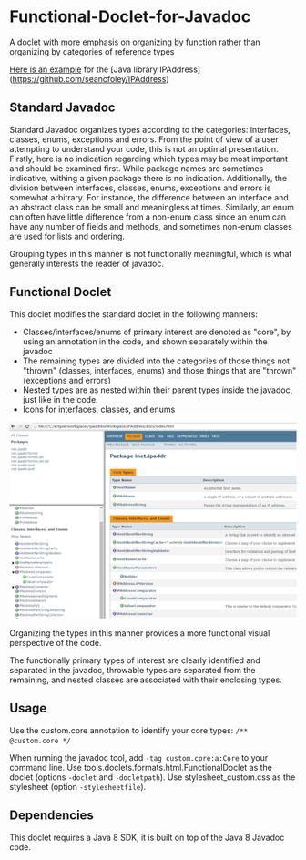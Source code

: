 # Functional-Doclet-for-Javadoc
A doclet with more emphasis on organizing by function rather than organizing by categories of reference types

[Here is an example](https://seancfoley.github.io/IPAddress/IPAddress/apidocs/) for the [Java library IPAddress] (https://github.com/seancfoley/IPAddress)

## Standard Javadoc
Standard Javadoc organizes types according to the categories: interfaces, classes, enums, exceptions and errors.  From the point of view of a user attempting to understand your code, this is not an optimal presentation.  Firstly, here is no indication regarding which types may be most important and should be examined first.  While package names are sometimes indicative, withing a given package there is no indication.  Additionally, the division between interfaces, classes, enums, exceptions and errors is somewhat arbitrary.  For instance, the difference between an interface and an abstract class can be small and meaningless at times.  Similarly, an enum can often have little difference from a non-enum class since an enum can have any number of fields and methods, and sometimes non-enum classes are used for lists and ordering. 

Grouping types in this manner is not functionally meaningful, which is what generally interests the reader of javadoc.  

## Functional Doclet
This doclet modifies the standard doclet in the following manners:
* Classes/interfaces/enums of primary interest are denoted as "core", by using an annotation in the code, and shown separately within the javadoc
* The remaining types are divided into the categories of those things not "thrown" (classes, interfaces, enums) and those things that are "thrown" (exceptions and errors)
* Nested types are as nested within their parent types inside the javadoc, just like in the code.
* Icons for interfaces, classes, and enums

![sample](https://github.com/seancfoley/Functional-Doclet-for-Javadoc/blob/master/Functional%20Doclet%20for%20Javadoc/sample.png)

Organizing the types in this manner provides a more functional visual perspective of the code.

The functionally primary types of interest are clearly identified and separated in the javadoc, throwable types are separated from the remaining, and nested classes are associated with their enclosing types.

## Usage

 Use the custom.core annotation to identify your core types:
`/**
   @custom.core
  */`

When running the javadoc tool, add `-tag custom.core:a:Core` to your command line.  Use tools.doclets.formats.html.FunctionalDoclet as the doclet (options `-doclet` and `-docletpath`).  Use stylesheet_custom.css as the stylesheet (option `-stylesheetfile`).

## Dependencies

This doclet requires a Java 8 SDK, it is built on top of the Java 8 Javadoc code.

